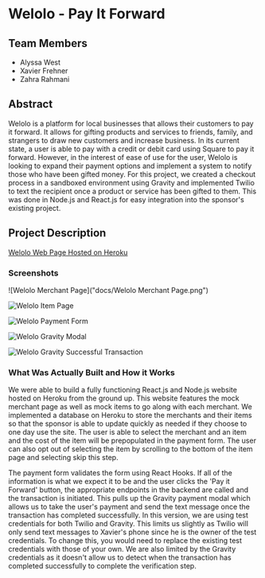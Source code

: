 # Welolo - Pay It Forward


## Team Members
- Alyssa West
- Xavier Frehner
- Zahra Rahmani


## Abstract
Welolo is a platform for local businesses that allows their customers to pay it forward. It allows for gifting products and services to friends, family, and strangers to draw new customers and increase business. In its current state, a user is able to pay with a credit or debit card using Square to pay it forward. However, in the interest of ease of use for the user, Welolo is looking to expand their payment options and implement a system to notify those who have been gifted money. For this project, we created a checkout process in a sandboxed environment using Gravity and implemented Twilio to text the recipient once a product or service has been gifted to them. This was done in Node.js and React.js for easy integration into the sponsor's existing project.

## Project Description 

[Welolo Web Page Hosted on Heroku](https://welolo1.herokuapp.com/)

### Screenshots

![Welolo Merchant Page]("docs/Welolo Merchant Page.png")

![Welolo Item Page](https://drive.google.com/file/d/1DjgdovAr3wmlJfKZIN7jgaI66NcSPgkU/view?usp=sharing)

![Welolo Payment Form](https://drive.google.com/file/d/1yDaUF4V4kYtlGDenLJLDBIV0Xxosz2nA/view?usp=sharing)

![Welolo Gravity Modal](https://drive.google.com/file/d/1AVmUNAAOVXH1FjB6ZrwG8PtpZsBkSCtY/view?usp=sharing)

![Welolo Gravity Successful Transaction](https://drive.google.com/file/d/1YVs_XnwXBdkBOE_jXIpGERsMFcnFcytC/view?usp=sharing)

### What Was Actually Built and How it Works

We were able to build a fully functioning React.js and Node.js website hosted on Heroku from the ground up. This website features the mock merchant page as well as mock items to go along with each merchant. We implemented a database on Heroku to store the merchants and their items so that the sponsor is able to update quickly as needed if they choose to one day use the site. The user is able to select the merchant and an item and the cost of the item will be prepopulated in the payment form. The user can also opt out of selecting the item by scrolling to the bottom of the item page and selecting skip this step. 

The payment form validates the form using React Hooks. If all of the information is what we expect it to be and the user clicks the 'Pay it Forward' button, the appropriate endpoints in the backend are called and the transaction is initiated. This pulls up the Gravity payment modal which allows us to take the user's payment and send the text message once the transaction has completed successfully. In this version, we are using test credentials for both Twilio and Gravity. This limits us slightly as Twilio will only send text messages to Xavier's phone since he is the owner of the test credentials. To change this, you would need to replace the existing test credentials with those of your own. We are also limited by the Gravity credentials as it doesn't allow us to detect when the transaction has completed successfully to complete the verification step.
